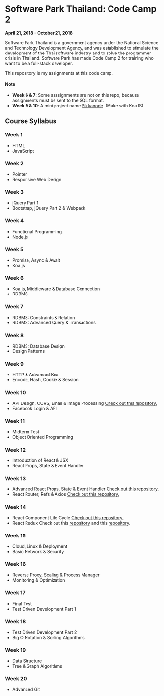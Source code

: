 # Software Park Thailand: Code Camp 2
**April 21, 2018 - October 21, 2018**

Software Park Thailand is a government agency under the National Science and Technology Development Agency, and was established to stimulate the development of the Thai software industry and to solve the programmer crisis in Thailand. Software Park has made Code Camp 2 for training who want to be a full-stack developer.

This repository is my assignments at this code camp.

#### Note
* **Week 6 & 7**: Some asssignments are not on this repo, because assignments must be sent to the SQL format.
* **Week 9 & 10**: A mini project name [Pikkanode](https://github.com/EpicHigh/pikkanode). (Make with KoaJS)

## Course Syllabus
### Week 1 
- HTML
- JavaScript
### Week 2
- Pointer
- Responsive Web Design
### Week 3
- jQuery Part 1
- Bootstrap, jQuery Part 2 & Webpack
### Week 4
- Functional Programming
- Node.js
### Week 5
- Promise, Async & Await
- Koa.js
### Week 6
- Koa.js, Middleware & Database Connection
- RDBMS
### Week 7
- RDBMS: Constraints & Relation
- RDBMS: Advanced Query & Transactions
### Week 8
- RDBMS: Database Design
- Design Patterns
### Week 9
- HTTP & Advanced Koa
- Encode, Hash, Cookie & Session
### Week 10
- API Design, CORS, Email & Image Processing [Check out this repository.](https://github.com/EpicHigh/Pikkanode-API)
- Facebook Login & API
### Week 11
- Midterm Test
- Object Oriented Programming
### Week 12
- Introduction of React & JSX
- React Props, State & Event Handler
### Week 13
- Advanced React Props, State & Event Handler [Check out this repository.](https://github.com/EpicHigh/indecision-app)
- React Router, Refs & Axios [Check out this repository.](https://github.com/EpicHigh/pikkanode-x-react)
### Week 14
- React Component Life Cycle [Check out this repository.](https://github.com/EpicHigh/pikkanode-x-react)
- React Redux Check out this [repository](https://github.com/EpicHigh/pikkanode-x-react) and this [repository](https://github.com/EpicHigh/user-generator-app-redux).
### Week 15
- Cloud, Linux & Deployment
- Basic Network & Security
### Week 16
-  Reverse Proxy, Scaling & Process Manager
-  Monitoring & Optimization
### Week 17
- Final Test
- Test Driven Development Part 1
### Week 18
- Test Driven Development Part 2
- Big O Notation & Sorting Algorithms
### Week 19
- Data Structure
- Tree & Graph Algorithms
### Week 20
- Advanced Git
